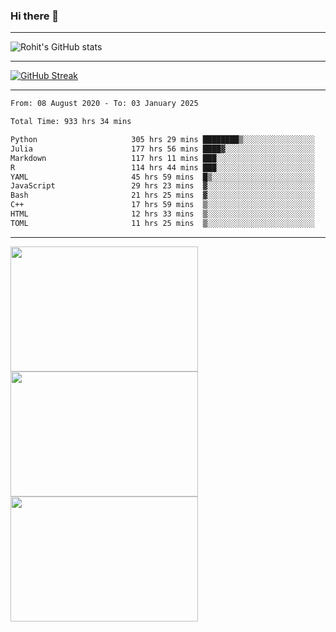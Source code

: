 ### Hi there 👋

<hr/>

![Rohit's GitHub stats](https://github-readme-stats.vercel.app/api?username=RohitRathore1&show_icons=true&theme=transparent)

<hr/>

[![GitHub Streak](http://github-readme-streak-stats.herokuapp.com?user=RohitRathore1&theme=dark&mode=weekly)](https://git.io/streak-stats)

<hr/>

<!--START_SECTION:waka-->

```txt
From: 08 August 2020 - To: 03 January 2025

Total Time: 933 hrs 34 mins

Python                     305 hrs 29 mins ████████▒░░░░░░░░░░░░░░░░   32.72 %
Julia                      177 hrs 56 mins ████▓░░░░░░░░░░░░░░░░░░░░   19.06 %
Markdown                   117 hrs 11 mins ███░░░░░░░░░░░░░░░░░░░░░░   12.55 %
R                          114 hrs 44 mins ███░░░░░░░░░░░░░░░░░░░░░░   12.29 %
YAML                       45 hrs 59 mins  █▒░░░░░░░░░░░░░░░░░░░░░░░   04.93 %
JavaScript                 29 hrs 23 mins  ▓░░░░░░░░░░░░░░░░░░░░░░░░   03.15 %
Bash                       21 hrs 25 mins  ▓░░░░░░░░░░░░░░░░░░░░░░░░   02.30 %
C++                        17 hrs 59 mins  ▒░░░░░░░░░░░░░░░░░░░░░░░░   01.93 %
HTML                       12 hrs 33 mins  ▒░░░░░░░░░░░░░░░░░░░░░░░░   01.35 %
TOML                       11 hrs 25 mins  ▒░░░░░░░░░░░░░░░░░░░░░░░░   01.22 %
```

<!--END_SECTION:waka-->

<hr/>

<p>
  <img src="https://wakatime.com/share/@TeAmp0is0N/0205e68a-e5ed-48bf-b870-3c94c1fa77d3.svg" width="300" height="200">
  <img src="https://wakatime.com/share/@TeAmp0is0N/3935ee43-08a3-493e-8b95-60c1f9204b15.svg" width="300" height="200">
  <img src="https://wakatime.com/share/@TeAmp0is0N/8717aacc-7340-44e0-abb1-987dc9823fcd.svg" width="300" height="200">
</p>




